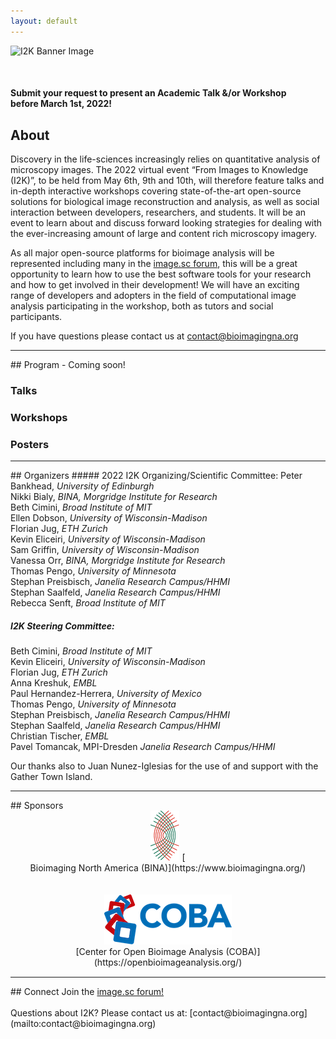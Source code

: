 ```yaml
---
layout: default
---
```


<div style="display:none"><h1> 2022 Conference</h1></div>

![I2K Banner Image](/assets/images/banner-image.png)

<br>
<h4>Submit your request to present an Academic Talk &/or Workshop <br>
before March 1st, 2022!</h4>

## About

Discovery in the life-sciences increasingly relies on quantitative analysis of microscopy images. The 2022 virtual event “From Images to Knowledge (I2K)”, to be held from May 6th, 9th and 10th, will therefore feature talks and in-depth interactive workshops covering state-of-the-art open-source solutions for biological image reconstruction and analysis, as well as social interaction between developers, researchers, and students. It will be an event to learn about and discuss forward looking strategies for dealing with the ever-increasing amount of large and content rich microscopy imagery.

As all major open-source platforms for bioimage analysis will be represented including many in the [image.sc forum](https://forum.image.sc/), this will be a great opportunity to learn how to use the best software tools for your research and how to get involved in their development! We will have an exciting range of developers and adopters in the field of computational image analysis participating in the workshop, both as tutors and social participants.

If you have questions please contact us at [contact@bioimagingna.org](mailto:contact@bioimagingna.org)

<hr>
## Program - Coming soon!

### Talks
### Workshops
### Posters

<hr>
## Organizers
##### 2022 I2K Organizing/Scientific Committee:
Peter Bankhead, <i>University of Edinburgh</i><br>
Nikki Bialy, <i>BINA, Morgridge Institute for Research</i><br>
Beth Cimini, <i>Broad Institute of MIT</i><br>
Ellen Dobson, <i>University of Wisconsin-Madison</i><br>
Florian Jug, <i>ETH Zurich</i><br>
Kevin Eliceiri, <i>University of Wisconsin-Madison</i><br>
Sam Griffin, <i>University of Wisconsin-Madison</i><br>
Vanessa Orr, <i>BINA, Morgridge Institute for Research</i><br>
Thomas Pengo, <i>University of Minnesota</i><br>
Stephan Preisbisch, <i>Janelia Research Campus/HHMI</i><br>
Stephan Saalfeld, <i>Janelia Research Campus/HHMI</i><br>
Rebecca Senft, <i>Broad Institute of MIT</i><br>

##### I2K Steering Committee:
Beth Cimini, <i>Broad Institute of MIT</i><br>
Kevin Eliceiri, <i>University of Wisconsin-Madison</i><br>
Florian Jug, <i>ETH Zurich</i><br>
Anna Kreshuk, <i>EMBL</i><br>
Paul Hernandez-Herrera, <i>University of Mexico</i><br>
Thomas Pengo, <i>University of Minnesota</i><br>
Stephan Preisbisch, <i>Janelia Research Campus/HHMI</i><br>
Stephan Saalfeld, <i>Janelia Research Campus/HHMI</i><br>
Christian Tischer, <i>EMBL</i><br>
Pavel Tomancak, MPI-Dresden <i>Janelia Research Campus/HHMI</i><br>

Our thanks also to Juan Nunez-Iglesias for the use of and support with the Gather Town Island.

<hr>
## Sponsors
<div style="text-align:center;margin-bottom:15px;" markdown="1">
  <a href="https://www.bioimagingna.org/"><img src="assets/images/bina-logo.png" alt="Bioimaging North America"></a> [
  <br>
  Bioimaging North America (BINA)](https://www.bioimagingna.org/)
  <br>
  <br>
  <br>
  <a href="https://openbioimageanalysis.org/"><img src="assets/images/coba-logo.png" alt="Center for Open Bioimage Analysis"></a>
  <br>
  [Center for Open Bioimage Analysis (COBA)](https://openbioimageanalysis.org/)
</div>
<hr>
## Connect
Join the <a href="https://forum.image.sc/">image.sc forum!</a>
<br>
<br>
Questions about I2K? Please contact us at: [contact@bioimagingna.org](mailto:contact@bioimagingna.org)
